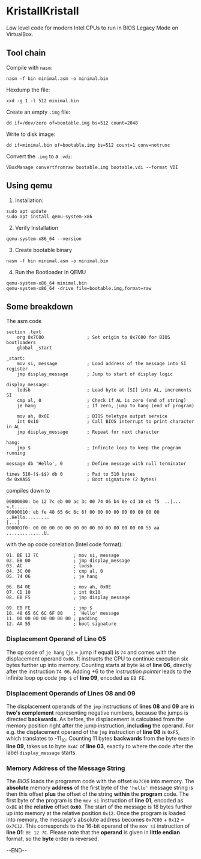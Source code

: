 # KristallKristall
Low level code for modern Intel CPUs to run in BIOS Legacy Mode on VirtualBox.

## Tool chain
Compile with `nasm`:
```
nasm -f bin minimal.asm -o minimal.bin
```
Hexdump the file:
```
xxd -g 1 -l 512 minimal.bin
```
Create an empty `.img` file:
```
dd if=/dev/zero of=bootable.img bs=512 count=2048
```
Write to disk image:
```
dd if=minimal.bin of=bootable.img bs=512 count=1 conv=notrunc
```
Convert the `.img` to a `.vdi`:
```
VBoxManage convertfromraw bootable.img bootable.vdi --format VDI
```
## Using qemu
1. Installation:
```
sudo apt update
sudo apt install qemu-system-x86
```
2. Verify Installation
```
qemu-system-x86_64 --version
```
3. Create bootable binary
```
nasm -f bin minimal.asm -o minimal.bin
```
4. Run the Bootloader in QEMU
```
qemu-system-x86_64 minimal.bin
qemu-system-x86_64 -drive file=bootable.img,format=raw
```

## Some breakdown
The asm code
```
section .text
    org 0x7C00                ; Set origin to 0x7C00 for BIOS bootloaders
    global _start

_start:
    mov si, message           ; Load address of the message into SI register
    jmp display_message       ; Jump to start of display logic

display_message:
    lodsb                     ; Load byte at [SI] into AL, increments SI
    cmp al, 0                 ; Check if AL is zero (end of string)
    je hang                   ; If zero, jump to hang (end of program)
    
    mov ah, 0x0E              ; BIOS teletype output service
    int 0x10                  ; Call BIOS interrupt to print character in AL
    jmp display_message       ; Repeat for next character

hang:
    jmp $                     ; Infinite loop to keep the program running

message db 'Hello', 0         ; Define message with null terminator

times 510-($-$$) db 0         ; Pad to 510 bytes
dw 0xAA55                     ; Boot signature (2 bytes)
```
compiles down to
```
00000000: be 12 7c eb 00 ac 3c 00 74 06 b4 0e cd 10 eb f5  ..|...<.t.......
00000010: eb fe 48 65 6c 6c 6f 00 00 00 00 00 00 00 00 00  ..Hello.........
[...]
000001f0: 00 00 00 00 00 00 00 00 00 00 00 00 00 00 55 aa  ..............U.
```
with the op code corelation (Intel code format):
```
01. BE 12 7C             ; mov si, message
02. EB 00                ; jmp display_message
03. AC                   ; lodsb
04. 3C 00                ; cmp al, 0
05. 74 06                ; je hang

06. B4 0E                ; mov ah, 0x0E
07. CD 10                ; int 0x10
08. EB F5                ; jmp display_message

09. EB FE                ; jmp $
10. 48 65 6C 6C 6F 00    ; 'Hello' message
11. 00 00 00 00 00 00 00 ; padding
12. AA 55                ; boot signature
```
### Displacement Operand of Line 05
The op code of `je hang` (`je` = jump if equal) is `74` and comes with the displacement operand `0x06`. It instructs the CPU to continue execution six bytes further up into memory. Counting starts at byte `B4` of **line 06**, directly after the instruction `74 06`. Adding +6 to the *instruction pointer* leads to the infinite loop op code `jmp $` of **line 09**, encoded as `EB FE`.

### Displacement Operands of Lines 08 and 09
The displacement operands of the `jmp` instructions of **lines 08** and **09** are in **two's complement** representing negative numbers, because the jumps is directed **backwards**. As before, the displacement is calculated from the memory position right after the jump instruction, **including** the operand. For e.g. the displacement operand of the `jmp` instruction of **line 08** is `0xF5`, which translates to -11<sub>10</sub>. Counting 11 bytes **backwards** from the byte `0xEB` in **line 09**, takes us to byte `0xAC` of **line 03**, exactly to where the code after the label `display_message` starts.

### Memory Address of the Message String
The *BIOS* loads the programm code with the offset `0x7C00` into memory. The **absolute** memory **address** of the first byte of the `'hello'` message string is then this offset **plus** the offset of the string **within** the **program** code. The first byte of the program is the `mov si` instruction of **line 01**, encoded as `0xBE` at the **relative** offset **`0x00`**. The start of the message is 18 bytes further up into memory at the relative position `0x12`. Once the program is loaded into memory, the message's absolute address becomes `0x7C00` + `0x12` = `0x7C12`. This corresponds to the 16-bit operand of the `mov si` instruction of **line 01**: `BE 12 7C`. Please note that the **operand** is given in **little endian** format, so the **byte** order is reversed.

--END--